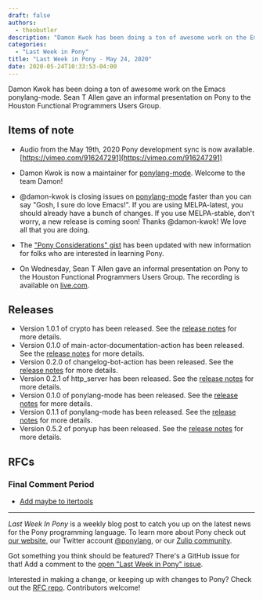 ```yaml
---
draft: false
authors:
  - theobutler
description: "Damon Kwok has been doing a ton of awesome work on the Emacs ponylang-mode. Sean T Allen gave an informal presentation on Pony to the Houston Functional Programmers Users Group."
categories:
  - "Last Week in Pony"
title: "Last Week in Pony - May 24, 2020"
date: 2020-05-24T10:33:53-04:00
---
```


Damon Kwok has been doing a ton of awesome work on the Emacs ponylang-mode. Sean T Allen gave an informal presentation on Pony to the Houston Functional Programmers Users Group.
<!-- more -->

## Items of note

- Audio from the May 19th, 2020 Pony development sync is now available. [https://vimeo.com/916247291](https://vimeo.com/916247291)

- Damon Kwok is now a maintainer for [ponylang-mode](https://github.com/ponylang/ponylang-mode/). Welcome to the team Damon!

- @damon-kwok is closing issues on [ponylang-mode](https://github.com/ponylang/ponylang-mode) faster than you can say "Gosh, I sure do love Emacs!". If you are using MELPA-latest, you should already have a bunch of changes. If you use MELPA-stable, don't worry, a new release is coming soon! Thanks @damon-kwok! We love all that you are doing.

- The ["Pony Considerations" gist](https://gist.github.com/aturley/49b60c98306d90ffc2f981515827b005) has been updated with new information for folks who are interested in learning Pony.

- On Wednesday, Sean T Allen gave an informal presentation on Pony to the Houston Functional Programmers Users Group. The recording is available on [live.com](https://onedrive.live.com/?authkey=%21AOnX%2D5R9yRcUoB8&cid=87ADE037DC99854B&id=87ADE037DC99854B%2144222&parId=87ADE037DC99854B%211035&o=OneUp).

## Releases

- Version 1.0.1 of crypto has been released. See the [release notes](https://github.com/ponylang/crypto/releases/tag/1.0.1) for more details.
- Version 0.1.0 of main-actor-documentation-action has been released. See the [release notes](https://github.com/ponylang/main-actor-documentation-action/releases/tag/0.1.0) for more details.
- Version 0.2.0 of changelog-bot-action has been released. See the [release notes](https://github.com/ponylang/changelog-bot-action/releases/tag/0.2.0) for more details.
- Version 0.2.1 of http_server has been released. See the [release notes](https://github.com/ponylang/http_server/releases/tag/0.2.1) for more details.
- Version 0.1.0 of ponylang-mode has been released. See the [release notes](https://github.com/ponylang/ponylang-mode/releases/tag/0.1.0) for more details.
- Version 0.1.1 of ponylang-mode has been released. See the [release notes](https://github.com/ponylang/ponylang-mode/releases/tag/0.1.1) for more details.
- Version 0.5.2 of ponyup has been released. See the [release notes](https://github.com/ponylang/ponyup/releases/tag/0.5.2) for more details.

## RFCs

### Final Comment Period

- [Add maybe to itertools](https://github.com/ponylang/rfcs/pull/161)

---

_Last Week In Pony_ is a weekly blog post to catch you up on the latest news for the Pony programming language. To learn more about Pony check out [our website](https://ponylang.io), our Twitter account [@ponylang](https://twitter.com/ponylang), or our [Zulip community](https://ponylang.zulipchat.com).

Got something you think should be featured? There's a GitHub issue for that! Add a comment to the [open "Last Week in Pony" issue](https://github.com/ponylang/ponylang.github.io/issues?q=is%3Aissue+is%3Aopen+label%3Alast-week-in-pony).

Interested in making a change, or keeping up with changes to Pony? Check out the [RFC repo](https://github.com/ponylang/rfcs). Contributors welcome!
